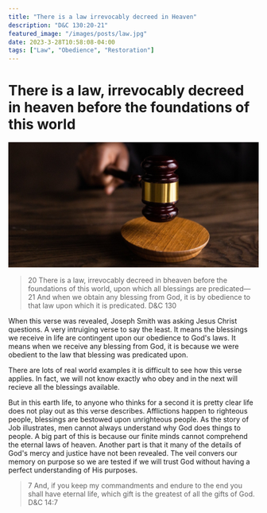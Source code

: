 ```yaml
---
title: "There is a law irrevocably decreed in Heaven"
description: "D&C 130:20-21"
featured_image: "/images/posts/law.jpg"
date: 2023-3-28T10:58:08-04:00
tags: ["Law", "Obedience", "Restoration"]
---
```


# There is a law, irrevocably decreed in heaven before the foundations of this world

![yo!!](/images/posts/law.jpg)

> 20 There is a law, irrevocably decreed in bheaven before the foundations of this world, upon which all blessings are predicated—
21 And when we obtain any blessing from God, it is by obedience to that law upon which it is predicated.
> D&C 130

When this verse was revealed, Joseph Smith was asking Jesus Christ questions. A very intruiging verse to say the least. It means the blessings we receive in life are contingent upon our obedience to God's laws. It means when we receive any blessing from God, it is because we were obedient to the law that blessing was predicated upon.

There are lots of real world examples it is difficult to see how this verse applies. In fact, we will not know exactly who obey and in the next will recieve all the blessings available. 

But in this earth life, to anyone who thinks for a second it is pretty clear life does not play out as this verse describes. Afflictions happen to righteous people, blessings are bestowed upon unrighteous people. As the story of Job illustrates, men cannot always understand why God does things to people. A big part of this is because our finite minds cannot comprehend the eternal laws of heaven. Another part is that it many of the details of God's mercy and justice have not been revealed. The veil convers our memory on purpose so we are tested if we will trust God without having a perfect understanding of His purposes. 

<!-- git add .
git commit -m "f"
git push -->

> 7 And, if you keep my commandments and endure to the end you shall have eternal life, which gift is the greatest of all the gifts of God.
> D&C 14:7
